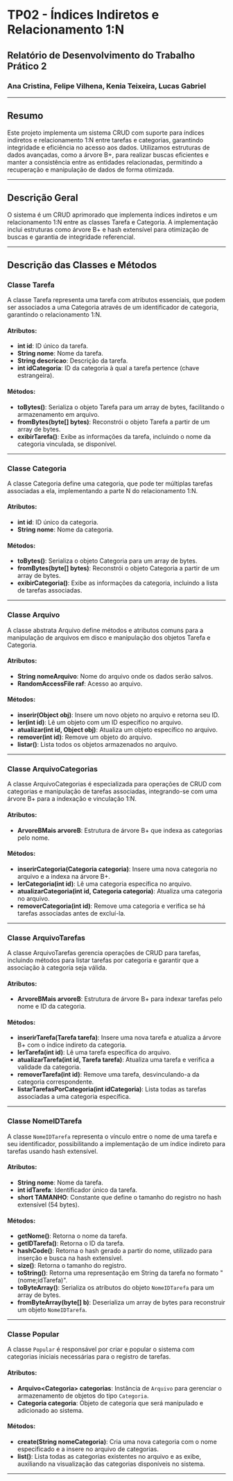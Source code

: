 # TP02 - Índices Indiretos e Relacionamento 1:N

## Relatório de Desenvolvimento do Trabalho Prático 2
### Ana Cristina, Felipe Vilhena, Kenia Teixeira, Lucas Gabriel

---

## Resumo

Este projeto implementa um sistema CRUD com suporte para índices indiretos e relacionamento 1:N entre tarefas e categorias, garantindo integridade e eficiência no acesso aos dados. Utilizamos estruturas de dados avançadas, como a árvore B+, para realizar buscas eficientes e manter a consistência entre as entidades relacionadas, permitindo a recuperação e manipulação de dados de forma otimizada.

---

## Descrição Geral

O sistema é um CRUD aprimorado que implementa índices indiretos e um relacionamento 1:N entre as classes Tarefa e Categoria. A implementação inclui estruturas como árvore B+ e hash extensível para otimização de buscas e garantia de integridade referencial.

---

## Descrição das Classes e Métodos

### Classe Tarefa

A classe Tarefa representa uma tarefa com atributos essenciais, que podem ser associados a uma Categoria através de um identificador de categoria, garantindo o relacionamento 1:N.

#### Atributos:
- **int id**: ID único da tarefa.
- **String nome**: Nome da tarefa.
- **String descricao**: Descrição da tarefa.
- **int idCategoria**: ID da categoria à qual a tarefa pertence (chave estrangeira).

#### Métodos:
- **toBytes()**: Serializa o objeto Tarefa para um array de bytes, facilitando o armazenamento em arquivo.
- **fromBytes(byte[] bytes)**: Reconstrói o objeto Tarefa a partir de um array de bytes.
- **exibirTarefa()**: Exibe as informações da tarefa, incluindo o nome da categoria vinculada, se disponível.

---

### Classe Categoria

A classe Categoria define uma categoria, que pode ter múltiplas tarefas associadas a ela, implementando a parte N do relacionamento 1:N.

#### Atributos:
- **int id**: ID único da categoria.
- **String nome**: Nome da categoria.

#### Métodos:
- **toBytes()**: Serializa o objeto Categoria para um array de bytes.
- **fromBytes(byte[] bytes)**: Reconstrói o objeto Categoria a partir de um array de bytes.
- **exibirCategoria()**: Exibe as informações da categoria, incluindo a lista de tarefas associadas.

---

### Classe Arquivo

A classe abstrata Arquivo define métodos e atributos comuns para a manipulação de arquivos em disco e manipulação dos objetos Tarefa e Categoria.

#### Atributos:
- **String nomeArquivo**: Nome do arquivo onde os dados serão salvos.
- **RandomAccessFile raf**: Acesso ao arquivo.

#### Métodos:
- **inserir(Object obj)**: Insere um novo objeto no arquivo e retorna seu ID.
- **ler(int id)**: Lê um objeto com um ID específico no arquivo.
- **atualizar(int id, Object obj)**: Atualiza um objeto específico no arquivo.
- **remover(int id)**: Remove um objeto do arquivo.
- **listar()**: Lista todos os objetos armazenados no arquivo.

---

### Classe ArquivoCategorias

A classe ArquivoCategorias é especializada para operações de CRUD com categorias e manipulação de tarefas associadas, integrando-se com uma árvore B+ para a indexação e vinculação 1:N.

#### Atributos:
- **ArvoreBMais<NomeId> arvoreB**: Estrutura de árvore B+ que indexa as categorias pelo nome.

#### Métodos:
- **inserirCategoria(Categoria categoria)**: Insere uma nova categoria no arquivo e a indexa na árvore B+.
- **lerCategoria(int id)**: Lê uma categoria específica no arquivo.
- **atualizarCategoria(int id, Categoria categoria)**: Atualiza uma categoria no arquivo.
- **removerCategoria(int id)**: Remove uma categoria e verifica se há tarefas associadas antes de excluí-la.

---

### Classe ArquivoTarefas

A classe ArquivoTarefas gerencia operações de CRUD para tarefas, incluindo métodos para listar tarefas por categoria e garantir que a associação à categoria seja válida.

#### Atributos:
- **ArvoreBMais<NomeId> arvoreB**: Estrutura de árvore B+ para indexar tarefas pelo nome e ID da categoria.

#### Métodos:
- **inserirTarefa(Tarefa tarefa)**: Insere uma nova tarefa e atualiza a árvore B+ com o índice indireto da categoria.
- **lerTarefa(int id)**: Lê uma tarefa específica do arquivo.
- **atualizarTarefa(int id, Tarefa tarefa)**: Atualiza uma tarefa e verifica a validade da categoria.
- **removerTarefa(int id)**: Remove uma tarefa, desvinculando-a da categoria correspondente.
- **listarTarefasPorCategoria(int idCategoria)**: Lista todas as tarefas associadas a uma categoria específica.

---

### Classe NomeIDTarefa

A classe `NomeIDTarefa` representa o vínculo entre o nome de uma tarefa e seu identificador, possibilitando a implementação de um índice indireto para tarefas usando hash extensível.

#### Atributos:
- **String nome**: Nome da tarefa.
- **int idTarefa**: Identificador único da tarefa.
- **short TAMANHO**: Constante que define o tamanho do registro no hash extensível (54 bytes).

#### Métodos:
- **getNome()**: Retorna o nome da tarefa.
- **getIDTarefa()**: Retorna o ID da tarefa.
- **hashCode()**: Retorna o hash gerado a partir do nome, utilizado para inserção e busca na hash extensível.
- **size()**: Retorna o tamanho do registro.
- **toString()**: Retorna uma representação em String da tarefa no formato "(nome;idTarefa)".
- **toByteArray()**: Serializa os atributos do objeto `NomeIDTarefa` para um array de bytes.
- **fromByteArray(byte[] b)**: Deserializa um array de bytes para reconstruir um objeto `NomeIDTarefa`.

---

### Classe Popular

A classe `Popular` é responsável por criar e popular o sistema com categorias iniciais necessárias para o registro de tarefas.

#### Atributos:
- **Arquivo\<Categoria> categorias**: Instância de `Arquivo` para gerenciar o armazenamento de objetos do tipo `Categoria`.
- **Categoria categoria**: Objeto de categoria que será manipulado e adicionado ao sistema.

#### Métodos:
- **create(String nomeCategoria)**: Cria uma nova categoria com o nome especificado e a insere no arquivo de categorias.
- **list()**: Lista todas as categorias existentes no arquivo e as exibe, auxiliando na visualização das categorias disponíveis no sistema.

---
